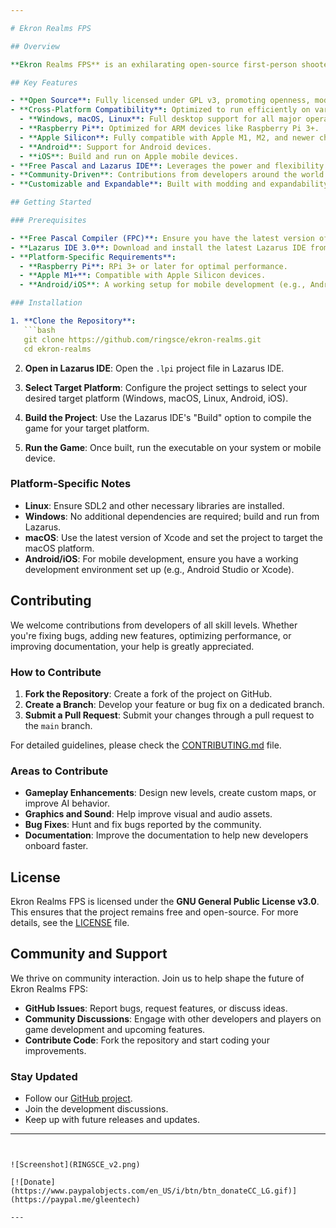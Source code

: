 ```yaml
---

# Ekron Realms FPS

## Overview

**Ekron Realms FPS** is an exhilarating open-source first-person shooter game, built using the Free Pascal Compiler and the Lazarus IDE. Designed with both players and developers in mind, the game delivers immersive action and encourages community-driven development. Whether you're playing through the campaign or contributing to the codebase, Ekron Realms FPS offers a dynamic experience.

## Key Features

- **Open Source**: Fully licensed under GPL v3, promoting openness, modifications, and community contributions.
- **Cross-Platform Compatibility**: Optimized to run efficiently on various platforms:
  - **Windows, macOS, Linux**: Full desktop support for all major operating systems.
  - **Raspberry Pi**: Optimized for ARM devices like Raspberry Pi 3+.
  - **Apple Silicon**: Fully compatible with Apple M1, M2, and newer chips.
  - **Android**: Support for Android devices.
  - **iOS**: Build and run on Apple mobile devices.
- **Free Pascal and Lazarus IDE**: Leverages the power and flexibility of Free Pascal and the Lazarus IDE 3.0, making development accessible and robust.
- **Community-Driven**: Contributions from developers around the world help shape the game's evolution.
- **Customizable and Expandable**: Built with modding and expandability in mind.

## Getting Started

### Prerequisites

- **Free Pascal Compiler (FPC)**: Ensure you have the latest version of Free Pascal installed.
- **Lazarus IDE 3.0**: Download and install the latest Lazarus IDE from the official [Lazarus](https://www.lazarus-ide.org/) website.
- **Platform-Specific Requirements**:
  - **Raspberry Pi**: RPi 3+ or later for optimal performance.
  - **Apple M1+**: Compatible with Apple Silicon devices.
  - **Android/iOS**: A working setup for mobile development (e.g., Android Studio for Android, Xcode for iOS).

### Installation

1. **Clone the Repository**:
   ```bash
   git clone https://github.com/ringsce/ekron-realms.git
   cd ekron-realms
   ```

2. **Open in Lazarus IDE**:
   Open the `.lpi` project file in Lazarus IDE.

3. **Select Target Platform**:
   Configure the project settings to select your desired target platform (Windows, macOS, Linux, Android, iOS).

4. **Build the Project**:
   Use the Lazarus IDE's "Build" option to compile the game for your target platform.

5. **Run the Game**:
   Once built, run the executable on your system or mobile device.

### Platform-Specific Notes

- **Linux**: Ensure SDL2 and other necessary libraries are installed.
- **Windows**: No additional dependencies are required; build and run from Lazarus.
- **macOS**: Use the latest version of Xcode and set the project to target the macOS platform.
- **Android/iOS**: For mobile development, ensure you have a working development environment set up (e.g., Android Studio or Xcode).

## Contributing

We welcome contributions from developers of all skill levels. Whether you're fixing bugs, adding new features, optimizing performance, or improving documentation, your help is greatly appreciated.

### How to Contribute

1. **Fork the Repository**: Create a fork of the project on GitHub.
2. **Create a Branch**: Develop your feature or bug fix on a dedicated branch.
3. **Submit a Pull Request**: Submit your changes through a pull request to the `main` branch.

For detailed guidelines, please check the [CONTRIBUTING.md](CONTRIBUTING.md) file.

### Areas to Contribute

- **Gameplay Enhancements**: Design new levels, create custom maps, or improve AI behavior.
- **Graphics and Sound**: Help improve visual and audio assets.
- **Bug Fixes**: Hunt and fix bugs reported by the community.
- **Documentation**: Improve the documentation to help new developers onboard faster.

## License

Ekron Realms FPS is licensed under the **GNU General Public License v3.0**. This ensures that the project remains free and open-source. For more details, see the [LICENSE](LICENSE) file.

## Community and Support

We thrive on community interaction. Join us to help shape the future of Ekron Realms FPS:

- **GitHub Issues**: Report bugs, request features, or discuss ideas.
- **Community Discussions**: Engage with other developers and players on game development and upcoming features.
- **Contribute Code**: Fork the repository and start coding your improvements.

### Stay Updated

- Follow our [GitHub project](https://github.com/your-repo/ekron-realms).
- Join the development discussions.
- Keep up with future releases and updates.

---
```


![Screenshot](RINGSCE_v2.png)

[![Donate](https://www.paypalobjects.com/en_US/i/btn/btn_donateCC_LG.gif)](https://paypal.me/gleentech)

---

